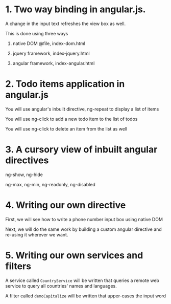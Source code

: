 # 1. Two way binding in angular.js.
A change in the input text refreshes the view box as well.

This is done using three ways

1. native DOM @file, index-dom.html

2. jquery framework, index-jquery.html

3. angular framework, index-angular.html

# 2. Todo items application in angular.js
You will use angular's inbuilt directive, ng-repeat to display a list of items

You will use ng-click to add a new todo item to the list of todos

You will use ng-click to delete an item from the list as well

# 3. A cursory view of inbuilt angular directives
ng-show, ng-hide

ng-max, ng-min, ng-readonly, ng-disabled

# 4. Writing our own directive
First, we will see how to write a phone number input box using native DOM

Next, we will do the same work by building a custom angular directive and re-using it wherever we want.

# 5. Writing our own services and filters
A service called `CountryService` will be written that queries a remote web service to query all countries' names and languages.

A filter called `demoCapitalize` will be written that upper-cases the input word
